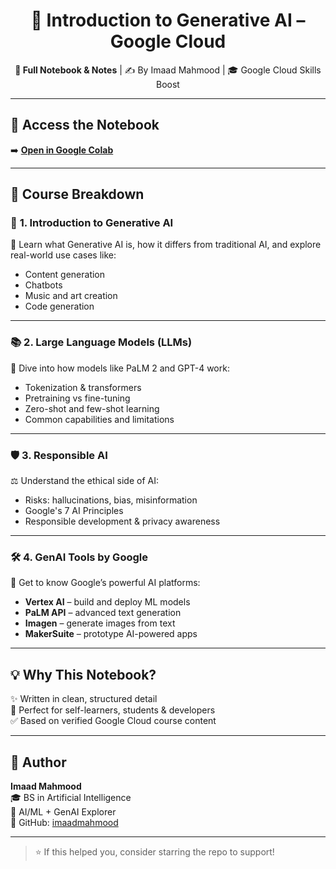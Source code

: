 <h1 align="center">🧠 Introduction to Generative AI – Google Cloud</h1>

<p align="center">
  <strong>📘 Full Notebook & Notes</strong> | ✍️ By Imaad Mahmood | 🎓 Google Cloud Skills Boost
</p>

---

## 🔗 Access the Notebook
➡️ **[Open in Google Colab](https://colab.research.google.com/drive/1EYz-NZXBxlkaG2wHa1BlmuADM3R6Rmvy#scrollTo=bARz1ZhrfnFn)**

---

## 🧩 Course Breakdown

### 🌟 **1. Introduction to Generative AI**
🧠 Learn what Generative AI is, how it differs from traditional AI, and explore real-world use cases like:
- Content generation
- Chatbots
- Music and art creation
- Code generation

---

### 📚 **2. Large Language Models (LLMs)**
🚀 Dive into how models like PaLM 2 and GPT-4 work:
- Tokenization & transformers
- Pretraining vs fine-tuning
- Zero-shot and few-shot learning
- Common capabilities and limitations

---

### 🛡️ **3. Responsible AI**
⚖️ Understand the ethical side of AI:
- Risks: hallucinations, bias, misinformation
- Google's 7 AI Principles
- Responsible development & privacy awareness

---

### 🛠️ **4. GenAI Tools by Google**
🎯 Get to know Google’s powerful AI platforms:
- **Vertex AI** – build and deploy ML models
- **PaLM API** – advanced text generation
- **Imagen** – generate images from text
- **MakerSuite** – prototype AI-powered apps

---

## 💡 Why This Notebook?
✨ Written in clean, structured detail  
📌 Perfect for self-learners, students & developers  
✅ Based on verified Google Cloud course content  

---

## 👤 Author

**Imaad Mahmood**  
🎓 BS in Artificial Intelligence  
🧪 AI/ML + GenAI Explorer  
🔗 GitHub: [imaadmahmood](https://github.com/imaadmahmood)

---

> ⭐ If this helped you, consider starring the repo to support!
